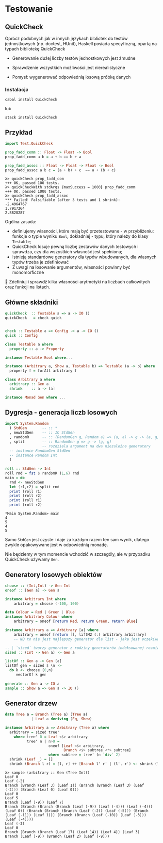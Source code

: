 # Testowanie

## QuickCheck
Oprócz podobnych jak w innych językach bibliotek do testów jednostkowych (np. doctest, HUnit), 
Haskell posiada specyficzną, opartą na typach bibliotekę QuickCheck

* Generowanie dużej liczby testów jednostkowych jest żmudne

* Sprawdzenie wszystkich możliwości jest nierealistyczne

* Pomysł: wygenerować odpowiednią losową próbkę danych

### Instalacja

```
cabal install QuickCheck
```

lub

```
stack install QuickCheck
```

## Przykład

``` haskell
import Test.QuickCheck

prop_fadd_comm :: Float -> Float -> Bool
prop_fadd_comm a b = a + b == b + a

prop_fadd_assoc :: Float -> Float -> Float -> Bool
prop_fadd_assoc a b c = (a + b) + c  == a + (b + c)
```


```
λ> quickCheck prop_fadd_com
+++ OK, passed 100 tests.
λ> quickCheckWith stdArgs {maxSuccess = 1000} prop_fadd_comm
+++ OK, passed 1000 tests.
λ> quickCheck prop_fadd_assoc
*** Failed! Falsifiable (after 3 tests and 1 shrink): 
-2.4964767
1.7917264
2.8828287
```

Ogólna zasada: 

* definiujemy własności, które mają być przetestowane - w przybliżeniu: funkcje o typie wyniku `Bool`, 
dokładniej  - typu, który należy do klasy `Testable`;
* QuickCheck losuje pewną liczbę zestawów danych testowych
i sprawdza, czy dla wszystkich własność jest spełniona;
* Istnieją standardowe generatory dla typów wbudowanych, dla własnych typów trzeba je zdefiniować
* Z uwagi na losowanie argumentów, własności powinny być monomorficzne

:pencil: Zdefiniuj i sprawdź kilka własności arytmetyki na liczbach całkowitych oraz funkcji na listach.

## Główne składniki

``` haskell
quickCheck  :: Testable a => a -> IO ()
quickCheck   = check quick


check :: Testable a => Config -> a -> IO ()
quick :: Config

class Testable a where
  property :: a -> Property

instance Testable Bool where...

instance (Arbitrary a, Show a, Testable b) => Testable (a -> b) where
  property f = forAll arbitrary f

class Arbitrary a where
  arbitrary :: Gen a
  shrink    :: a -> [a]

instance Monad Gen where ...
```

## Dygresja - generacja liczb losowych

``` haskell
import System.Random
  ( StdGen       -- :: *
  , newStdGen    -- :: IO StdGen
  , randomR      -- :: (RandomGen g, Random a) => (a, a) -> g -> (a, g)
  , split        -- :: RandomGen g => g -> (g, g)
                 -- rozdziela argument na dwa niezależne generatory
  -- instance RandomGen StdGen
  -- instance Random Int  
  )
  
roll :: StdGen -> Int
roll rnd = fst $ randomR (1,6) rnd
main = do 
  rnd <- newStdGen 
  let (r1,r2) = split rnd
  print (roll r1)
  print (roll r2)
  print (roll r1)
  print (roll r2)
```

```
*Main System.Random> main
4
5
4
5
```

Samo `StdGen` jest czyste i daje za każdym razem ten sam wynik, dlatego zwykle opakowywane jest w odpowiednią monadę.

Nie będziemy w tym momencie wchodzić w szczegóły, ale w przypadku QuickCheck używamy `Gen`.

## Generatory losowych obiektów

``` haskell
choose :: (Int,Int) -> Gen Int
oneof :: [Gen a] -> Gen a

instance Arbitrary Int where
    arbitrary = choose (-100, 100)

data Colour = Red | Green | Blue
instance Arbitrary Colour where
    arbitrary = oneof [return Red, return Green, return Blue]

instance Arbitrary a => Arbitrary [a] where
    arbitrary = oneof [return [], liftM2 (:) arbitrary arbitrary]
    -- NB to nie jest najlepszy generator dla list - jaka jest oczekiwana długość listy?

-- | `sized` tworzy generator z rodziny generatorów indeksowanej rozmiarem
sized :: (Int -> Gen a) -> Gen a

listOf :: Gen a -> Gen [a]
listOf gen = sized $ \n ->
  do k <- choose (0,n)
     vectorOf k gen
     
generate :: Gen a -> IO a
sample :: Show a => Gen a -> IO ()
```

## Generator drzew

``` haskell
data Tree a = Branch (Tree a) (Tree a) 
            | Leaf a deriving (Eq, Show)

instance Arbitrary a => Arbitrary (Tree a) where
  arbitrary = sized tree'
    where tree' 0 = Leaf <$> arbitrary
          tree' n | n>0 =
                    oneof [Leaf <$> arbitrary,
                           Branch <$> subtree <*> subtree]
                    where subtree = tree' (n `div` 2)
  shrink (Leaf _) = []
  shrink (Branch l r) = [l, r] ++ [Branch l' r' | (l', r') <- shrink (l, r)]
```

```
λ> sample (arbitrary :: Gen (Tree Int))
Leaf 0
Leaf (-2)
Branch (Branch (Leaf 3) (Leaf 1)) (Branch (Branch (Leaf 3) (Leaf (-2))) (Branch (Leaf 0) (Leaf 0)))
Leaf 0
Leaf 5
Branch (Leaf (-9)) (Leaf 7)
Branch (Branch (Branch (Branch (Leaf (-9)) (Leaf (-4))) (Leaf (-4))) (Leaf 0)) (Branch (Branch (Branch (Leaf (-2)) (Leaf (-5))) (Branch (Leaf (-11)) (Leaf 1))) (Branch (Branch (Leaf (-10)) (Leaf (-3))) (Leaf (-4))))
Leaf (-3)
Leaf 0
Branch (Branch (Branch (Leaf 17) (Leaf 14)) (Leaf 4)) (Leaf 3)
Branch (Leaf (-9)) (Branch (Leaf 2) (Leaf (-9)))
```
